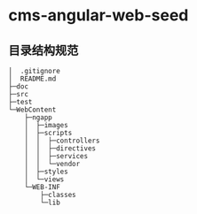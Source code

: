 cms-angular-web-seed
====================


目录结构规范
-----------

    │  .gitignore
    │  README.md
    ├─doc
    ├─src
    ├─test
    └─WebContent
        ├─ngapp
        │  ├─images
        │  ├─scripts
        │  │  ├─controllers
        │  │  ├─directives
        │  │  ├─services
        │  │  └─vendor
        │  ├─styles
        │  └─views
        └─WEB-INF
            ├─classes
            └─lib